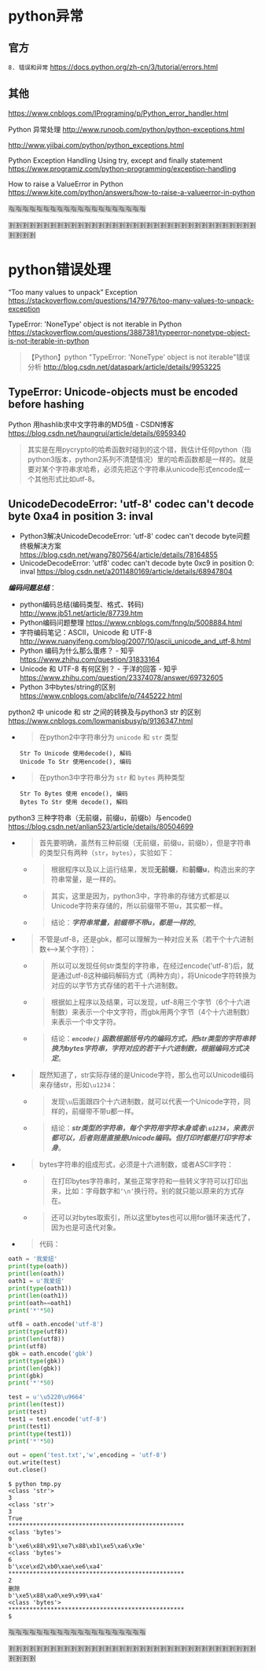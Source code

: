 
# python异常

## 官方

`8. 错误和异常` https://docs.python.org/zh-cn/3/tutorial/errors.html

## 其他

https://www.cnblogs.com/IPrograming/p/Python_error_handler.html

Python 异常处理 http://www.runoob.com/python/python-exceptions.html

http://www.yiibai.com/python/python_exceptions.html

Python Exception Handling Using try, except and finally statement https://www.programiz.com/python-programming/exception-handling

How to raise a ValueError in Python https://www.kite.com/python/answers/how-to-raise-a-valueerror-in-python

:u6307::u6307::u6307::u6307::u6307::u6307::u6307::u6307::u6307::u6307::u6307::u6307::u6307::u6307::u6307::u6307::u6307::u6307::u6307::u6307:

:u5272::u5272::u5272::u5272::u5272::u5272::u5272::u5272::u5272::u5272::u5272::u5272::u5272::u5272::u5272::u5272::u5272::u5272::u5272::u5272::u5272::u5272::u5272::u5272::u5272::u5272::u5272::u5272::u5272::u5272::u5272::u5272::u5272::u5272::u5272::u5272::u5272::u5272::u5272::u5272:

# python错误处理

“Too many values to unpack” Exception https://stackoverflow.com/questions/1479776/too-many-values-to-unpack-exception

TypeError: 'NoneType' object is not iterable in Python https://stackoverflow.com/questions/3887381/typeerror-nonetype-object-is-not-iterable-in-python
> 【Python】python "TypeError: 'NoneType' object is not iterable"错误分析 http://blog.csdn.net/dataspark/article/details/9953225

## TypeError: Unicode-objects must be encoded before hashing
Python 用hashlib求中文字符串的MD5值 - CSDN博客 https://blog.csdn.net/haungrui/article/details/6959340
> 其实是在用pycrypto的哈希函数时碰到的这个错，我估计任何python（指python3版本，python2系列不清楚情况）里的哈希函数都是一样的。就是要对某个字符串求哈希，必须先把这个字符串从unicode形式encode成一个其他形式比如utf-8。

## UnicodeDecodeError: 'utf-8' codec can't decode byte 0xa4 in position 3: inval

- Python3解决UnicodeDecodeError: 'utf-8' codec can't decode byte问题终极解决方案 https://blog.csdn.net/wang7807564/article/details/78164855
- UnicodeDecodeError: 'utf8' codec can't decode byte 0xc9 in position 0: inval https://blog.csdn.net/a2011480169/article/details/68947804

***编码问题总结***：
- python编码总结(编码类型、格式、转码) http://www.jb51.net/article/87739.htm
- Python编码问题整理 https://www.cnblogs.com/fnng/p/5008884.html
- 字符编码笔记：ASCII，Unicode 和 UTF-8 http://www.ruanyifeng.com/blog/2007/10/ascii_unicode_and_utf-8.html
- Python 编码为什么那么蛋疼？ - 知乎 https://www.zhihu.com/question/31833164
- Unicode 和 UTF-8 有何区别？ - 于洋的回答 - 知乎 https://www.zhihu.com/question/23374078/answer/69732605
- Python 3中bytes/string的区别 https://www.cnblogs.com/abclife/p/7445222.html

python2 中 unicode 和 str 之间的转换及与python3 str 的区别 https://www.cnblogs.com/lowmanisbusy/p/9136347.html
- > 在python2中字符串分为 `unicode` 和 `str` 类型
  ```concole
  Str To Unicode 使用decode(), 解码
  Unicode To Str 使用encode(), 编码
  ```
- > 在python3中字符串分为 `str` 和 `bytes` 两种类型
  ```console
  Str To Bytes 使用 encode(), 编码
  Bytes To Str 使用 decode(), 解码
  ```

python3 三种字符串（无前缀，前缀u，前缀b）与encode() https://blog.csdn.net/anlian523/article/details/80504699
- > 首先要明确，虽然有三种前缀（无前缀，前缀u，前缀b），但是字符串的类型只有两种（`str`，`bytes`），实验如下：
  * > 根据程序以及以上运行结果，发现**无前缀**，和**前缀u**，构造出来的字符串常量，是一样的。
  * > 其实，这里是因为，python3中，字符串的存储方式都是以Unicode字符来存储的，所以前缀带不带u，其实都一样。
  * > 结论：***字符串常量，前缀带不带u，都是一样的***。
- > 不管是utf-8，还是gbk，都可以理解为一种对应关系（若干个十六进制数<——>某个字符）：
  * > 所以可以发现任何str类型的字符串，在经过encode('utf-8')后，就是通过utf-8这种编码解码方式（两种方向），将Unicode字符转换为对应的以字节方式存储的若干十六进制数。
  * > 根据如上程序以及结果，可以发现，utf-8用三个字节（6个十六进制数）来表示一个中文字符，而gbk用两个字节（4个十六进制数）来表示一个中文字符。
  * > 结论：***`encode()` 函数根据括号内的编码方式，把str类型的字符串转换为bytes字符串，字符对应的若干十六进制数，根据编码方式决定***。
- > 既然知道了，str实际存储的是Unicode字符，那么也可以Unicode编码来存储str，形如`\u1234`：
  * > 发现`\u`后面跟四个十六进制数，就可以代表一个Unicode字符，同样的，前缀带不带u都一样。
  * > 结论：***str类型的字符串，每个字符用字符本身或者`\u1234`，来表示都可以，后者则是直接是Unicode编码。但打印时都是打印字符本身***。
- > bytes字符串的组成形式，必须是十六进制数，或者ASCII字符：
  * > 在打印bytes字符串时，某些正常字符和一些转义字符可以打印出来，比如：字母数字和`‘\n’`换行符。别的就只能以原来的方式存在。
  * > 还可以对bytes取索引，所以这里bytes也可以用for循环来迭代了，因为也是可迭代对象。
- > 代码：
```py
oath = '我爱妞'
print(type(oath))
print(len(oath))
oath1 = u'我爱妞'
print(type(oath1))
print(len(oath1))
print(oath==oath1)
print('*'*50)

utf8 = oath.encode('utf-8')
print(type(utf8))
print(len(utf8))
print(utf8)
gbk = oath.encode('gbk')
print(type(gbk))
print(len(gbk))
print(gbk)
print('*'*50)

test = u'\u5220\u9664'
print(len(test))
print(test)
test1 = test.encode('utf-8')
print(test1)
print(type(test1))
print('*'*50)

out = open('test.txt','w',encoding = 'utf-8')
out.write(test)
out.close()
```
```
$ python tmp.py 
<class 'str'>
3
<class 'str'>
3
True
**************************************************
<class 'bytes'>
9
b'\xe6\x88\x91\xe7\x88\xb1\xe5\xa6\x9e'
<class 'bytes'>
6
b'\xce\xd2\xb0\xae\xe6\xa4'
**************************************************
2
删除
b'\xe5\x88\xa0\xe9\x99\xa4'
<class 'bytes'>
**************************************************
$
```

:u6307::u6307::u6307::u6307::u6307::u6307::u6307::u6307::u6307::u6307::u6307::u6307::u6307::u6307::u6307::u6307::u6307::u6307::u6307::u6307:

:u5272::u5272::u5272::u5272::u5272::u5272::u5272::u5272::u5272::u5272::u5272::u5272::u5272::u5272::u5272::u5272::u5272::u5272::u5272::u5272::u5272::u5272::u5272::u5272::u5272::u5272::u5272::u5272::u5272::u5272::u5272::u5272::u5272::u5272::u5272::u5272::u5272::u5272::u5272::u5272:
